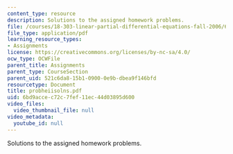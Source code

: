 ```yaml
---
content_type: resource
description: Solutions to the assigned homework problems.
file: /courses/18-303-linear-partial-differential-equations-fall-2006/6bd9accec72c7fef11ec44d03895d600_probheiisolns.pdf
file_type: application/pdf
learning_resource_types:
- Assignments
license: https://creativecommons.org/licenses/by-nc-sa/4.0/
ocw_type: OCWFile
parent_title: Assignments
parent_type: CourseSection
parent_uid: 521c6da8-15b1-0900-0e9b-dbea9f146bfd
resourcetype: Document
title: probheiisolns.pdf
uid: 6bd9acce-c72c-7fef-11ec-44d03895d600
video_files:
  video_thumbnail_file: null
video_metadata:
  youtube_id: null
---
```

Solutions to the assigned homework problems.